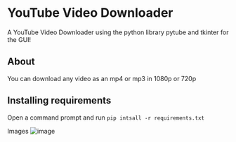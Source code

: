# YouTube Video Downloader
A YouTube Video Downloader using the python library pytube and tkinter for the GUI!

## About
You can download any video as an mp4 or mp3 in 1080p or 720p

## Installing requirements
Open a command prompt and run `pip intsall -r requirements.txt`

Images
![image](main.png)
